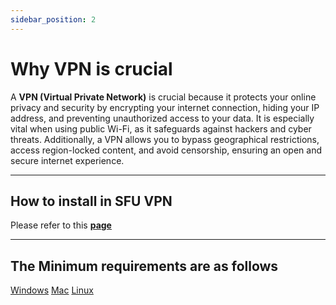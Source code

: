 ```yaml
---
sidebar_position: 2
---
```


# Why VPN is crucial
A **VPN (Virtual Private Network)** is crucial because it protects your online privacy and security by encrypting your internet connection, hiding your IP address, and preventing unauthorized access to your data. It is especially vital when using public Wi-Fi, as it safeguards against hackers and cyber threats. Additionally, a VPN allows you to bypass geographical restrictions, access region-locked content, and avoid censorship, ensuring an open and secure internet experience.

---

## How to install in SFU VPN
Please refer to this **[page](https://sfu.teamdynamix.com/TDClient/255/ITServices/KB/ArticleDet?ID=3973)** 

---

## The Minimum requirements are as follows
[Windows](https://docs.fortinet.com/document/forticlient/6.4.3/windows-release-notes/549781/product-integration-and-support)
[Mac](https://docs.fortinet.com/document/forticlient/6.4.3/macos-release-notes/471180/product-integration-and-support)
[Linux](https://docs.fortinet.com/document/forticlient/6.4.3/linux-release-notes/136392/product-integration-and-support)

